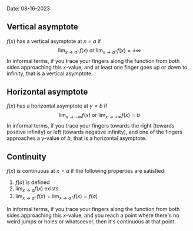 Date: 08-16-2023

## Vertical asymptote

$f(x)$ has a vertical asymptote at $x=a$ if $$\lim_{x\to a^{-}}f(x) \text{ or } \lim_{x\to a^{+}}f(x)=\pm\infty$$
In informal terms, if you trace your fingers along the function from both sides approaching this x-value, and at least one finger goes up or down to infinity, that is a vertical asymptote.
## Horizontal asymptote

$f(x)$ has a horizontal asymptote at $y=b$ if $$\lim_{x\to -\infty}f(x) \text{ or } \lim_{x\to +\infty}f(x)=b$$
In informal terms, if you trace your fingers towards the right (towards positive infinity) or left (towards negative infinity), and one of the fingers approaches a y-value of $b$, that is a horizontal asymptote.
## Continuity

$f(x)$ is continuous at $x=a$ if the following properties are satisfied:

1. $f(a)$ is defined
2. $\lim_{x\to a}f(x)$ exists
3. $\lim_{x\to a^{-}}f(x)=\lim_{x\to a^{+}}f(x)=f(a)$

In informal terms, if you trace your fingers along the function from both sides approaching this x-value, and you reach a point where there's no weird jumps or holes or whatsoever, then it's continuous at that point.
